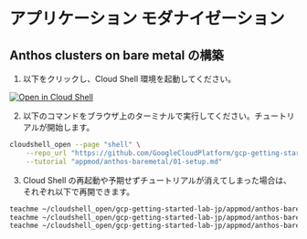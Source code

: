 # アプリケーション モダナイゼーション

## Anthos clusters on bare metal の構築

1. 以下をクリックし、Cloud Shell 環境を起動してください。

[![Open in Cloud Shell](https://gstatic.com/cloudssh/images/open-btn.png)](https://console.cloud.google.com/home/dashboard?cloudshell=true)

2. 以下のコマンドをブラウザ上のターミナルで実行してください。チュートリアルが開始します。

```sh
cloudshell_open --page "shell" \
    --repo_url "https://github.com/GoogleCloudPlatform/gcp-getting-started-lab-jp.git" \
    --tutorial "appmod/anthos-baremetal/01-setup.md"
```

3. Cloud Shell の再起動や予期せずチュートリアルが消えてしまった場合は、それぞれ以下で再開できます。

```sh
teachme ~/cloudshell_open/gcp-getting-started-lab-jp/appmod/anthos-baremetal/01-setup.md
teachme ~/cloudshell_open/gcp-getting-started-lab-jp/appmod/anthos-baremetal/02-devops.md
teachme ~/cloudshell_open/gcp-getting-started-lab-jp/appmod/anthos-baremetal/09-teardown.md
```
